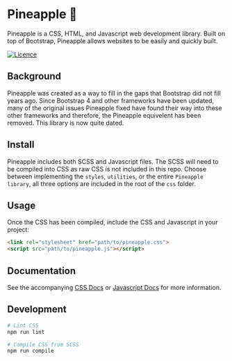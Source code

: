 # Pineapple 🍍

Pineapple is a CSS, HTML, and Javascript web development library. Built on top of Bootstrap, Pineapple allows websites to be easily and quickly built.

[![Licence](https://img.shields.io/github/license/justintime50/pineapple)](LICENSE)

## Background

Pineapple was created as a way to fill in the gaps that Bootstrap did not fill years ago. Since Bootstrap 4 and other frameworks have been updated, many of the original issues Pineapple fixed have found their way into these other frameworks and therefore, the Pineapple equivelent has been removed. This library is now quite dated.

## Install

Pineapple includes both SCSS and Javascript files. The SCSS will need to be compiled into CSS as raw CSS is not included in this repo. Choose between implementing the `styles`, `utilities`, or the entire `Pineapple library`, all three options are included in the root of the `css` folder.

## Usage

Once the CSS has been compiled, include the CSS and Javascript in your project:

```html
<link rel="stylesheet" href="path/to/pineapple.css">
<script src="path/to/pineapple.js"></script>
```

## Documentation

See the accompanying [CSS Docs](/docs/css.md) or [Javascript Docs](/docs/js.md) for more information.

## Development

```bash
# Lint CSS
npm run lint

# Compile CSS from SCSS
npm run compile
```
